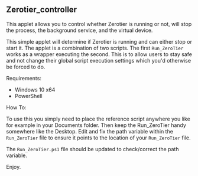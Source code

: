Zerotier_controller
---------------------

This applet allows you to control whether Zerotier is running or not, will stop the process, the background service, and the virtual device.

This simple applet will determine if Zerotier is running and can either stop or start it. The applet is a combination of two scripts. The first `Run_ZeroTier` works as a wrapper executing the second. This is to allow users to stay safe and not change their global script execution settings which you'd otherwise be forced to do.

Requirements:
- Windows 10 x64
- PowerShell

How To:

To use this you simply need to place the reference script anywhere you like for example in your Documents folder. Then keep the Run_ZeroTier handy somewhere like the Desktop. Edit and fix the path variable within the `Run_ZeroTier` file to ensure it points to the location of your `Run_ZeroTier` file.

The `Run_ZeroTier.ps1` file should be updated to check/correct the path variable.

Enjoy.
